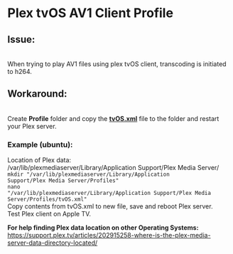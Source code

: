 <h1>Plex tvOS AV1 Client Profile</h1>

<h2>Issue:</h2><br />
When trying to play AV1 files using plex tvOS client, transcoding is initiated to h264.

<h2>Workaround:</h2><br />
Create <b>Profile</b> folder and copy the <b><a href="https://github.com/scriptsingh/plex_av1_tvos/blob/main/tvOS.xml">tvOS.xml</a></b> file to the folder and restart your Plex server. 

<h3>Example (ubuntu):</h3> 

Location of Plex data: <br />
/var/lib/plexmediaserver/Library/Application Support/Plex Media Server/ <br />
<code>mkdir "/var/lib/plexmediaserver/Library/Application Support/Plex Media Server/Profiles"</code> <br />
<code>nano "/var/lib/plexmediaserver/Library/Application Support/Plex Media Server/Profiles/tvOS.xml"</code><br />
Copy contents from tvOS.xml to new file, save and reboot Plex server. <br />
Test Plex client on Apple TV. <br />

<b>For help finding Plex data location on other Operating Systems:</b><br /> 
https://support.plex.tv/articles/202915258-where-is-the-plex-media-server-data-directory-located/ 
